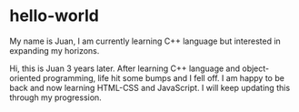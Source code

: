 # hello-world

My name is Juan, I am currently learning C++ language but interested in expanding my horizons.

Hi, this is Juan 3 years later. After learning C++ language and object-oriented programming, life hit some bumps and I fell off.
I am happy to be back and now learning HTML-CSS and JavaScript. I will keep updating this through my progression.
